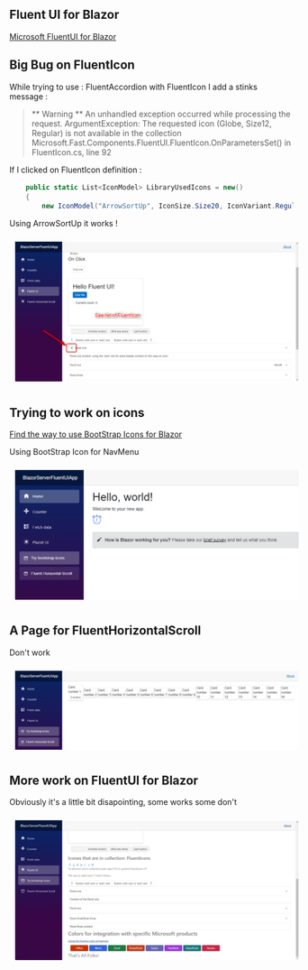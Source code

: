 ## Fluent UI for Blazor

[Microsoft FluentUI for Blazor](https://brave-cliff-0c0c93310.azurestaticapps.net/)

## Big Bug on FluentIcon 

While trying to use : FluentAccordion with FluentIcon I add a stinks message :

> ** Warning **
> An unhandled exception occurred while processing the request.
> ArgumentException: The requested icon (Globe, Size12, Regular) is not available in the collection
> Microsoft.Fast.Components.FluentUI.FluentIcon.OnParametersSet() in FluentIcon.cs, line 92

If I clicked on FluentIcon definition :

```csharp
    public static List<IconModel> LibraryUsedIcons = new()
    {
        new IconModel("ArrowSortUp", IconSize.Size20, IconVariant.Regular),
```

Using ArrowSortUp it works !

<img style="margin: 10px" src="Images/2023-03-06_13h25_02.png" alt="TemplateVisualStudio Ribbon transform Icon Image" />

## Trying to work on icons 

[Find the way to use BootStrap Icons for Blazor](https://github.com/windperson/BlazorBootstrapIconsdDemo)

Using BootStrap Icon for NavMenu

<img style="margin: 10px" src="Images/2023-03-07_16h45_00.png" alt="TemplateVisualStudio Ribbon transform Icon Image" />

## A Page for FluentHorizontalScroll

Don't work 

<img style="margin: 10px" src="Images/2023-03-07_16h49_04.png" alt="TemplateVisualStudio Ribbon transform Icon Image" />

## More work on FluentUI for Blazor

Obviously it's a little bit disapointing, some works some don't

<img style="margin: 10px" src="Images/2023-03-07_17h37_01.png" alt="TemplateVisualStudio Ribbon transform Icon Image" />





